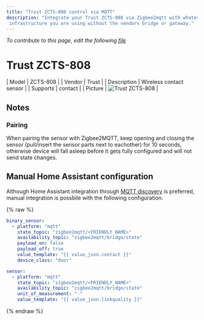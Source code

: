 ```yaml
---
title: "Trust ZCTS-808 control via MQTT"
description: "Integrate your Trust ZCTS-808 via Zigbee2mqtt with whatever smart home
 infrastructure you are using without the vendors bridge or gateway."
---
```


*To contribute to this page, edit the following
[file](https://github.com/Koenkk/zigbee2mqtt.io/blob/master/docs/devices/ZCTS-808.md)*

# Trust ZCTS-808

| Model | ZCTS-808  |
| Vendor  | Trust  |
| Description | Wireless contact sensor |
| Supports | contact |
| Picture | ![Trust ZCTS-808](../images/devices/ZCTS-808.jpg) |

## Notes


### Pairing
When pairing the sensor with Zigbee2MQTT,
keep opening and closing the sensor (pull/insert the sensor parts next to eachother) for 10 seconds,
otherwise device will fall asleep before it gets fully configured and will not send state changes.


## Manual Home Assistant configuration
Although Home Assistant integration through [MQTT discovery](../integration/home_assistant) is preferred,
manual integration is possbile with the following configuration:


{% raw %}
```yaml
binary_sensor:
  - platform: "mqtt"
    state_topic: "zigbee2mqtt/<FRIENDLY_NAME>"
    availability_topic: "zigbee2mqtt/bridge/state"
    payload_on: false
    payload_off: true
    value_template: "{{ value_json.contact }}"
    device_class: "door"

sensor:
  - platform: "mqtt"
    state_topic: "zigbee2mqtt/<FRIENDLY_NAME>"
    availability_topic: "zigbee2mqtt/bridge/state"
    unit_of_measurement: "-"
    value_template: "{{ value_json.linkquality }}"
```
{% endraw %}


